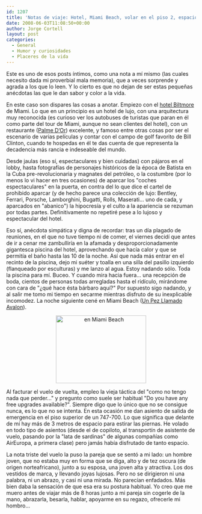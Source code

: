 ```yaml
---
id: 1207
title: 'Notas de viaje: Hotel, Miami Beach, volar en el piso 2, espacio piernas, pareja'
date: 2008-06-03T11:08:50+00:00
author: Jorge Cortell
layout: post
categories:
  - General
  - Humor y curiosidades
  - Placeres de la vida
---
```

Este es uno de esos posts íntimos, como una nota a mí mismo (las cuales necesito dada mi proverbial mala memoria), que a veces sorprende y agrada a los que lo leen. Y lo cierto es que no dejan de ser estas pequeñas anécdotas las que le dan sabor y color a la vida.

En este caso son dispares las cosas a anotar. Empiezo con el <a title="web Biltmore" href="http://www.biltmorehotel.com/" target="_blank">hotel Biltmore</a> de Miami. Lo que en un principio es un hotel de lujo, con una arquitectura muy reconocida (es curioso ver los autobuses de turistas que paran en él como parte del tour de Miami, aunque no sean clientes del hotel), con un restaurante (<a title="restaurante" href="http://www.biltmorehotel.com/restaurants.asp#palme" target="_blank">Palme D‘Or</a>) excelente, y famoso entre otras cosas por ser el escenario de varias películas y contar con el campo de golf favorito de Bill Clinton, cuando te hospedas en él te das cuenta de que representa la decadencia más rancia e indeseable del mundo.

Desde jaulas (eso sí, espectaculares y bien cuidadas) con pájaros en el lobby, hasta fotografías de personajes históricos de la época de Batista en la Cuba pre-revolucionaria y magnates del petróleo, o la costumbre (por lo menos lo vi hacer en tres ocasiones) de aparcar los "coches espectaculares" en la puerta, en contra del lo que dice el cartel de prohibido aparcar (y de hecho parece una colección de lujo: Bentley, Ferrari, Porsche, Lamborghini, Bugatti, Rolls, Maserati... uno de cada, y aparcados en "abanico") la hipocresía y el culto a la apariencia se rezuman por todas partes. Definitivamente no repetiré pese a lo lujoso y espectacular del hotel.

Eso sí, anécdota simpática y digna de recordar: tras un día plagado de reuniones, en el que no tuve tiempo ni de comer, el viernes decidí que antes de ir a cenar me zambulliría en la afamada y desproporcionadamente gigantesca piscina del hotel, aprovechando que hacía calor y que se permitía el baño hasta las 10 de la noche. Así que nada más entrar en el recinto de la piscina, dejo mi suéter y toalla en una silla del pasillo izquierdo (flanqueado por esculturas) y me lanzo al agua. Estoy nadando sólo. Toda la piscina para mí. Buceo. Y cuando mira hacia fuera... una recepción de boda, cientos de personas todas arregladas hasta el ridículo, mirándome con cara de "¿qué hace ésta bárbaro aquí?" Por supuesto sigo nadando, y al salir me tomo mi tiempo en secarme mientras disfruto de su inexplicable incomodez. La noche siguiente cené en Miami Beach (<a title="web del restaurante" href="http://www.afishcalledavalon.com/" target="_blank">Un Pez Llamado Avalon</a>).

<p style="text-align: center">
  <img class="aligncenter" src="http://farm4.static.flickr.com/3131/2584625214_ba4bc5f103_m.jpg" alt="en Miami Beach" width="240" height="180" />
</p>

Al facturar el vuelo de vuelta, empleo la vieja táctica del "como no tengo nada que perder..." y pregunto como suele ser habitual "Do you have any free upgrades available?". Siempre digo que lo único que no se consigue nunca, es lo que no se intenta. En esta ocasión me dan asiento de salida de emergencia en el piso superior de un 747-700. Lo que significa que delante de mí hay más de 3 metros de espacio para estirar las piernas. He volado en todo tipo de asientos (desde el de copiloto, al transportín de asistente de vuelo, pasando por la "lata de sardinas" de algunas compañías como AirEuropa, a primera clase) pero jamás había disfrutado de tanto espacio.

La nota triste del vuelo la puso la pareja que se sentó a mi lado: un hombre joven, que no estaba muy en forma que se diga, alto y de tez oscura (de origen norteafricano), junto a su esposa, una joven alta y atractiva. Los dos vestidos de marca, y llevando joyas lujosas. Pero no se dirigieron ni una palabra, ni un abrazo, y casi ni una mirada. No parecían enfadados. Más bien daba la sensación de que esa era su postura habitual. Yo creo que me muero antes de viajar más de 8 horas junto a mi pareja sin cogerle de la mano, abrazarla, besarla, hablar, apoyarme en su regazo, ofrecerle mi hombro...
